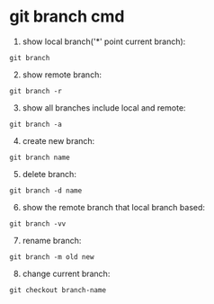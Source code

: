 git branch cmd
=======

1. show local branch('\*' point current branch):
```shell
git branch
```
2. show remote branch:
```shell
git branch -r
```
3. show all branches include local and remote:
```shell
git branch -a
```
4. create new branch:
```shell
git branch name
```
5. delete branch:
```shell
git branch -d name
```
6. show the remote branch that local branch based:
```shell
git branch -vv
```
7. rename branch:
```shell
git branch -m old new
```
8. change current branch:
```shell
git checkout branch-name
```

